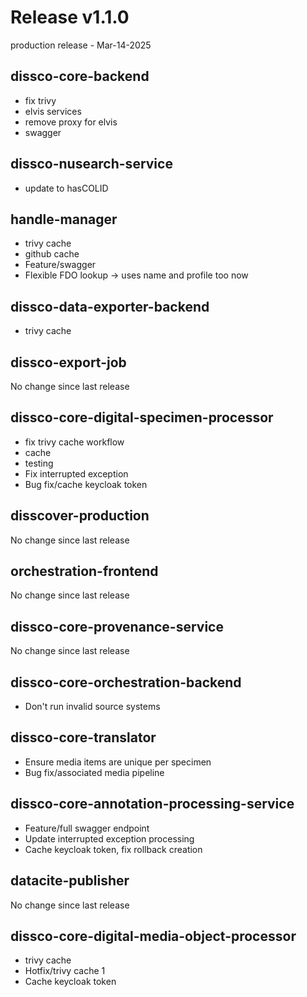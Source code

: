 # Release v1.1.0
production release - Mar-14-2025

## dissco-core-backend
* fix trivy 
* elvis services 
* remove proxy for elvis 
* swagger

## dissco-nusearch-service
* update to hasCOLID

## handle-manager
* trivy cache 
* github cache 
* Feature/swagger 
* Flexible FDO lookup -> uses name and profile too now

## dissco-data-exporter-backend
* trivy cache

## dissco-export-job
No change since last release

## dissco-core-digital-specimen-processor
* fix trivy cache workflow 
* cache 
* testing 
* Fix interrupted exception 
* Bug fix/cache keycloak token

## disscover-production
No change since last release

## orchestration-frontend
No change since last release

## dissco-core-provenance-service
No change since last release

## dissco-core-orchestration-backend
* Don't run invalid source systems

## dissco-core-translator
* Ensure media items are unique per specimen 
* Bug fix/associated media pipeline

## dissco-core-annotation-processing-service
* Feature/full swagger endpoint 
* Update interrupted exception processing 
* Cache keycloak token, fix rollback creation

## datacite-publisher
No change since last release

## dissco-core-digital-media-object-processor
* trivy cache 
* Hotfix/trivy cache 1 
* Cache keycloak token

